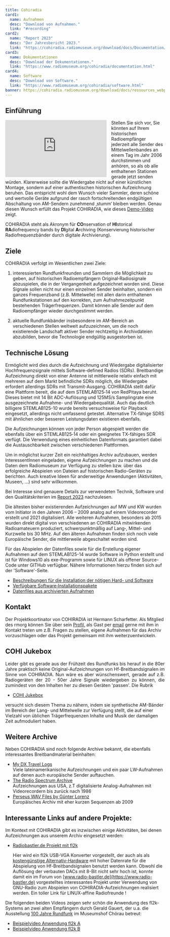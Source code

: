 ```yaml
---
title: Cohiradia
card1:
  name: Aufnahmen
  desc: "Download von Aufnahmen."
  link: "#recording"
card2:
  name: "Report 2023"
  desc: "Der Jahresbericht 2023."
  link: "https://cohiradia.radiomuseum.org/download/docs/Documentation/COHIRADIA_Report2023_dt.pdf"
card3:
  name: Dokumentationen
  desc: "Download der Dokumentationen."
  link: "https://www.radiomuseum.org/cohiradia/documentation.html"
card4:
  name: Software
  desc: "Download von Software."
  link: "https://www.radiomuseum.org/cohiradia/software.html"
banner: https://cohiradia.radiomuseum.org/download/docs/ressources_webpage/intropage_zierband2.png
---
```


## Einführung

<div style="float: left; margin-right: 15px;">
  <iframe width="320" height="180" src="https://cohiradia.radiomuseum.org/download/docs/Documentation/COHIRADIA_deutsch_v2AbspannJazz.mp4"
          frameborder="0" allowfullscreen></iframe>
</div>

Stellen Sie sich vor, Sie könnten auf Ihrem historischen Radioempfänger jederzeit alle Sender des Mittelwellenbandes an einem Tag im Jahr 2006 durchstimmen und anhören, so als ob alle enthaltenen Stationen gerade jetzt senden würden. 
Klarerweise sollte die Wiedergabe nicht auf einer künstlichen Montage, sondern auf einer authentischen historischen Aufzeichnung beruhen. Das entspricht wohl dem Wunsch vieler Sammler, deren schöne und wertvolle Geräte aufgrund der rasch fortschreitenden endgültigen Abschaltung von AM-Sendern zunehmend ‚stumm‘ bleiben werden. Genau diesen Wunsch erfüllt das Projekt COHIRADIA, wie dieses [Demo-Video](https://cohiradia.radiomuseum.org/download/COHIRADIA_Demovideo_v1.mp4) zeigt.



COHIRADIA steht als Akronym für **CO**nservation of **HI**storical **RA**diofrequency bands by **DI**gital **A**rchiving (Konservierung historischer Radiofrequenzbänder durch digitale Archivierung).



## Ziele
COHIRADIA verfolgt im Wesentlichen zwei Ziele:

1) interessierten Rundfunkfreunden und Sammlern die Möglichkeit zu geben, auf historischen Radioempfängern Original‐Radiosignale abzuspielen, die in der Vergangenheit aufgezeichnet worden sind. Diese Signale sollen nicht nur einen einzelnen Sender beinhalten, sondern ein ganzes Frequenzband (z.B. Mittelwelle) mit allen darin enthaltenen Rundfunkstationen auf den korrekten, zum Aufnahmezeitpunkt bestehenden Trägerfrequenzen. Damit können alle Sender auf dem Radioempfänger wieder durchgestimmt werden.

2) aktuelle Rundfunkbänder insbesondere im AM-Bereich an verschiedenen Stellen weltweit aufzuzeichnen, um die noch existierende Landschaft aktiver Sender rechtzeitig in Archivdateien abzubilden, bevor die Technologie endgültig ausgestorben ist.

## Technische Lösung
Ermöglicht wird dies durch die Aufzeichnung und Wiedergabe digitalisierter Hochfrequenzsignale mittels Software-defined Radios (SDRs). Breitbandige Aufzeichnung direkt von einer Antenne ist mittlerweile relativ einfach mit mehreren auf dem Markt befindliche SDRs möglich, die Wiedergabe erfordert allerdings SDRs mit Transmit-Ausgang. COHIRADIA stellt dafür eine Plattform bereit, die auf dem STEMLAB125‐14 von RedPitaya beruht. Dieses bietet mit 14 Bit ADC-Auflösung und 125MS/s Samplingrate eine ausgezeichnete Aufnahme- und Wiedergabequalität. Auch das deutlich billigere STEMLAB125-10 wurde bereits versuchsweise für Playback eingesetzt, allerdings nicht umfassend getestet. Alternative TX-fähige SDRS mit ähnlichen oder besseren Leistungsdaten existieren ebenfalls. 

Die Aufzeichnungen können von jeder Person abgespielt werden die ebenfalls über ein STEMLAB125‐14 oder ein geeignetes TX-fähiges SDR verfügt. Die Verwendung eines einheitlichen Datenformats garantiert dabei die Austauschbarkeit zwischen verschiedenen Plattformen.

Um in möglichst kurzer Zeit ein reichhaltiges Archiv aufzubauen, werden InteressentInnen eingeladen, eigene Aufzeichnungen zu machen und die Daten dem Radiomuseum zur Verfügung zu stellen bzw. über das erfolgreiche Abspielen von Dateien auf historischen Radio-Geräten zu berichten. Auch kreative Ideen für anderweitige Anwendungen (Aktivitäten, Museen, ...) sind sehr willkommen.

Bei Interesse sind genauere Details zur verwendeten Technik, Software und den Qualitätskriterien im [Report 2023](https://cohiradia.radiomuseum.org/download/docs/Documentation/COHIRADIA_Report2023_dt.pdf) nachzulesen.

Die ältesten bisher existierenden Aufzeichnungen auf MW und KW wurden vom Initiator in den Jahren 2006 – 2009 analog auf einem Videorecorder erstellt und 2021 digitalisiert. Alle weiteren Aufnahmen, besonders ab 2015 wurden direkt digital von verschiedenen an COHIRADIA mitwirkenden Radioamateuern produziert, schwerpunktmäßig auf Lang‐, Mittel- und Kurzwelle bis 30 MHz. Auf den älteren Aufnahmen finden sich noch viele Europäische Sender, die mittlerweile abgeschaltet worden sind.

Für das Abspielen der Datenfiles sowie für die Erstellung eigener Aufnahmen auf dem STEMLAB125-14 wurde Software in Python erstellt und ist für Windows10 als exe-Programm sowie für LINUX als offener Source-Code unter GITHub verfügbar. Nähere Informationen hierzu finden sich auf der 'Software'-Seite.

* [Beschreibungen für die Installation der nötigen Hard- und Software](https://www.radiomuseum.org/cohiradia/hardware.html) 
* [Verfügbare Software‐Installationspakete](https://www.radiomuseum.org/cohiradia/software.html)
* [Datenfiles aus archivierten Aufnahmen](https://www.radiomuseum.org/cohiradia/#recording)

## Kontakt
Der Projektkoortinator von COHIRADIA ist Hermann Scharfetter. Als Mitglied des rmorg können Sie über sein [Profil](/dsp_profile.cfm?Member_Id=3642), als Gast per [email](mailto:hermann.scharfetter@gmail.com) gerne mit ihm in Kontakt treten um z.B. Fragen zu stellen, eigene Aufnahmen für das Archiv vorzuschlagen oder das Projekt gemeinsam mit ihm weiterzuentwickeln.

## COHI Jukebox

<p style='text-align: justify;'>Leider gibt es gerade aus der Frühzeit des Rundfunks bis herauf in die 80er Jahre praktisch keine Original-Aufzeichnungen von Hf-Breitbandsignalen im Sinne von COHIRADIA.
Nun wäre es aber wünschenswert, gerade auf z.B. Radiogeräten der 20 - 50er Jahre Signale wiedergeben zu können, die zumindest von den Inhalten her zu diesen Geräten 'passen'. Die Rubrik 

* [COHI Jukebox](https://www.radiomuseum.org/dsp_cohiradia.cfm?synthetic)

versucht sich diesem Thema zu nähern, indem sie synthetische AM-Bänder im Bereich der Lang- und Mittelwelle zur Verfügung stellt, die auf einer Vielzahl von üblichen Trägerfrequenzen Inhalte und Musik der damaligen Zeit aufmoduliert haben. </p>


## Weitere Archive
Neben COHIRADIA sind noch folgende Archive bekannt, die ebenfalls interessantes Breitbandmaterial beinhalten:

* [My DX Travel Logs](https://www.donmooredxer.com)  
  Viele lateinamerikanische Aufzeichnungen und ein paar LW-Aufnahmen auf denen auch europäische Sender auftauchen. 
* [The Radio Spectrum Archive](https://spectrumarchive.org)  
  Aufzeichnungen aus USA, z.T digitalisierte Analog-Aufnahmen mit Videorecordern bis zurück nach 1986
* [Perseus WAV Files by Günter Lorenz](http://pira.fmlist.org/perseus/)  
   Europäisches Archiv mit eher kurzen Sequenzen ab 2009

## Interessante Links auf andere Projekte:
Im Kontext mit COHIRADIA gibt es inzwischen einige Aktivitäten, bei denen Aufzeichnungen aus unserem Archiv eingesetzt werden:

* [Radiobastler.de Projekt mit fl2k](https://www.radio-bastler.de/forum/index.php?thread/27410-cohiradia-player-unter-gnu-radio/&postID=297313&highlight=fl2k#post297313)
  
  Hier wird ein fl2k USB-VGA Konverter vorgestellt, der auch als als [kostengünstige Alternativ-Hardware](https://osmocom.org/projects/osmo-fl2k/wiki) mit hoher Datenrate für die Abspielung von Hf-Breitbandsignalen benutzt werden kann. Obwohl die Auflösung der verbauten DACs mit 8-Bit nicht sehr hoch ist, konnte damit ein im Forum von [www.radio-bastler.de](https://www.radio-bastler.de) vorgestelltes interessantes Projekt unter Verwendung von GNU-Radio zum Abspielen von COHIRADIA-Aufzeichnungen realisiert werden. Ein toller Link für LINUX-affine Radiofreunde !
  
Die folgenden beiden Videos zeigen sehr schön die Anwendung des fl2k-Systems an zwei alten Empfängern durch Gerald Gauert, der u.a. die Ausstellung [100 Jahre Rundfunk](https://www.youtube.com/watch?v=qlJWguweo4U) im Museumshof Chörau betreut:
* [Beispielvideo Anwendung fl2k A](https://youtu.be/RRBtvOd3pog)
* [Beispielvideo Anwendung fl2k B](https://youtu.be/4jC2XtWUFI8)


